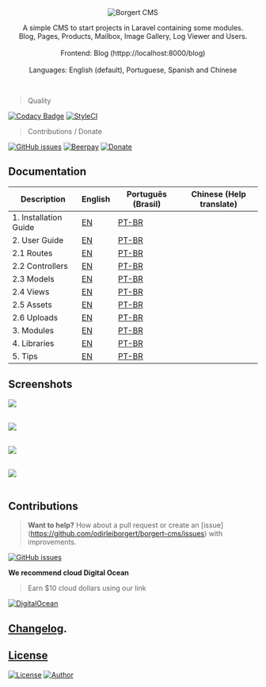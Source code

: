 <div align="center">
	<img src="http://i.imgur.com/ogUP6GJ.png" alt="Borgert CMS">
    <p>
        A simple CMS to start projects in Laravel containing some modules.<br>
        Blog, Pages, Products, Mailbox, Image Gallery, Log Viewer and Users. <br><br>
        Frontend: Blog (httpp://localhost:8000/blog) <br><br>
        Languages: English (default), Portuguese, Spanish and Chinese 
    </p>
    <br>
</div>


> Quality

[![Codacy Badge](https://api.codacy.com/project/badge/Grade/ad3c062e22ba4c25b8017041b619e217)](https://www.codacy.com/app/odirleiborgert/borgert-cms?utm_source=github.com&amp;utm_medium=referral&amp;utm_content=odirleiborgert/borgert-cms&amp;utm_campaign=Badge_Grade) [![StyleCI](https://styleci.io/repos/60208254/shield?branch=master)](https://styleci.io/repos/60208254) 

> Contributions / Donate

[![GitHub issues](https://img.shields.io/github/issues/odirleiborgert/borgert-cms.svg)](https://github.com/odirleiborgert/borgert-cms/issues) [![Beerpay](https://img.shields.io/beerpay/odirleiborgert/borgert-cms.svg)](https://beerpay.io/odirleiborgert/borgert-cms) [![Donate](https://img.shields.io/badge/Donate-PAYPAL-blue.svg)](https://www.paypal.com/cgi-bin/webscr?cmd=_donations&business=odirleiborgert%40gmail%2ecom&lc=MQ&item_name=Odirlei%20Borgert&currency_code=BRL&bn=PP%2dDonationsBF%3abtn_donateCC_LG%2egif%3aNonHosted)

## Documentation

| Description                 | English                               | Português (Brasil)                          | Chinese (Help translate)                    |
|-----------------------------|---------------------------------------|---------------------------------------------|---------------------------------------------|
| 1. Installation Guide       | [EN](docs/en/installation.md)         | [PT-BR](docs/pt-br/installation.md)         | 											  |
| 2. User Guide               | [EN](docs/en/usage.md)                | [PT-BR](docs/pt-br/usage.md)                | 											  | 
| 2.1 Routes                  | [EN](docs/en/usage.md#routes)         | [PT-BR](docs/pt-br/usage.md#routes)         | 											  |
| 2.2 Controllers             | [EN](docs/en/usage.md#controllers)    | [PT-BR](docs/pt-br/usage.md#controllers)    | 											  |
| 2.3 Models                  | [EN](docs/en/usage.md#models)         | [PT-BR](docs/pt-br/usage.md#models)         | 											  |
| 2.4 Views                   | [EN](docs/en/usage.md#views)          | [PT-BR](docs/pt-br/usage.md#views)          | 											  |
| 2.5 Assets                  | [EN](docs/en/usage.md#assets)         | [PT-BR](docs/pt-br/usage.md#assets)         | 											  |
| 2.6 Uploads                 | [EN](docs/en/uploads.md)              | [PT-BR](docs/pt-br/uploads.md)              | 											  |
| 3. Modules                  | [EN](docs/en/modules.md)              | [PT-BR](docs/pt-br/modules.md)              | 											  |
| 4. Libraries                | [EN](docs/en/libraries.md)            | [PT-BR](docs/pt-br/libraries.md)            | 											  |
| 5. Tips                     | [EN](docs/en/tips.md)                 | [PT-BR](docs/pt-br/tips.md)            		| 											  |



<a name="screenshots"></a>
## Screenshots

<img src="https://i.imgur.com/eYoez0g.png" /> <br><br>

<img src="https://i.imgur.com/pZ8NfzQ.png" /> <br><br>

<img src="https://i.imgur.com/MimQStg.png" /> <br><br>

<img src="https://i.imgur.com/VpE9ysJ.png" /> <br><br>

<a name="contributions"></a>
## Contributions

> **Want to help?** How about a pull request or create an [issue] (https://github.com/odirleiborgert/borgert-cms/issues) with improvements.

[![GitHub issues](https://img.shields.io/github/issues/odirleiborgert/borgert-cms.svg)](https://github.com/odirleiborgert/borgert-cms/issues) 

**We recommend cloud Digital Ocean**
> Earn $10 cloud dollars using our link

[![DigitalOcean](https://img.shields.io/badge/Cloud-Digital%20Ocean-blue.svg)](https://m.do.co/c/bc3c53664276)

<a name="changelog"></a>
## [Changelog](./CHANGELOG.md).


<a name="license"></a>
## [License](./LICENSE.md)

[![License](https://img.shields.io/badge/License-MIT-orange.svg)](https://opensource.org/licenses/MIT) [![Author](https://img.shields.io/badge/Author-Odirlei%20Borgert-orange.svg)](http://www.odirleiborgert.com.br)
